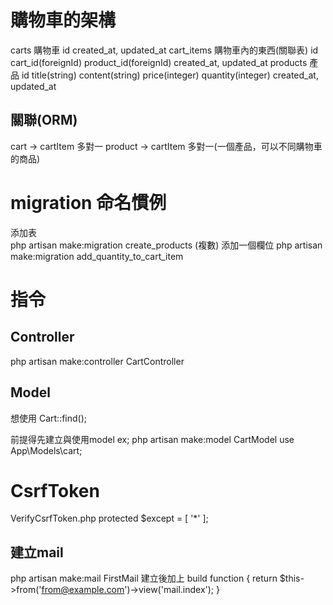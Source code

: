 # 購物車的架構
carts 購物車
    id
    created_at, updated_at
cart_items 購物車內的東西(關聯表)
    id
    cart_id(foreignId)
    product_id(foreignId)
    created_at, updated_at
products 產品
    id
    title(string)
    content(string)
    price(integer)
    quantity(integer)
    created_at, updated_at
## 關聯(ORM)
cart -> cartItem 多對一
product -> cartItem 多對一(一個產品，可以不同購物車的商品)

# migration 命名慣例
添加表  
php artisan make:migration create_products (複數)
添加一個欄位 
php artisan make:migration add_quantity_to_cart_item

# 指令
## Controller
php artisan make:controller CartController

## Model
想使用 Cart::find();

前提得先建立與使用model ex;
php artisan make:model CartModel
use App\Models\cart;

# CsrfToken
VerifyCsrfToken.php
protected $except = [
    '*'
];

## 建立mail
php artisan make:mail FirstMail
建立後加上 build function
{
    return $this->from('from@example.com')->view('mail.index');
}